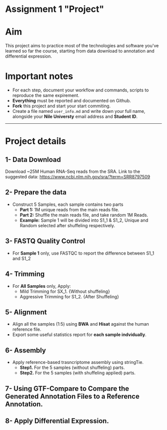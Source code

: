 # Assignment 1 "Project"


# Aim

This project aims to practice most of the technologies and software you've learned so far the course, starting from data download to annotation and differential expression.

# Important notes

- For each step, document your workflow and commands, scripts to reproduce the same expirement.
- **Everything** must be reported and documented on Github.
- **Fork** this project and start your start commiting.
- Create a file named `user_info.md` and write down your full name, alongside your **Nile Universty** email address and **Student ID**.

---

# Project details

## 1- Data Download

Download ~25M Human RNA-Seq reads from the SRA.
Link to the suggested data: https://www.ncbi.nlm.nih.gov/sra/?term=SRR8797509

## 2- Prepare the data

- Construct 5 Samples, each sample contains two parts
    - **Part 1:** 1M unique reads from the main reads file.
    - **Part 2:** Shuffle the main reads file, and take random 1M Reads.
    - **Example:** Sample 1 will be divided into S1_1 & S1_2, Unique and Random selected after shuffeling respectively.

## 3- FASTQ Quality Control

- For **Sample 1** only, use FASTQC to report the difference between S1_1 and S1_2

## 4- Trimming

- For **All Samples** only, Apply:
    - Mild Trimming for SX_1. {Without shuffeling}
    - Aggressive Trimming for S1_2. {After Shuffeling}

## 5- Alignment

- Align all the samples (1:5) using **BWA** and **Hisat** against the human reference file.
- Export some useful statistics report for **each sample indvidually**.

## 6- Assembly

- Apply reference-based trasncriptome assembly using stringTie.
    -  **Step1.** For the 5 samples (without shuffeling) parts.
    -  **Step2.** For the 5 samples (with shuffeling applied) parts.

## 7- Using GTF-Compare to Compare the Generated Annotation Files to a Reference Annotation.

## 8- Apply Differential Expression.

